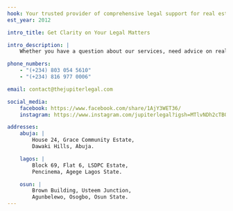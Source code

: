 ```yaml
---
hook: Your trusted provider of comprehensive legal support for real estate investors and business owners.
est_year: 2012

intro_title: Get Clarity on Your Legal Matters

intro_description: |
    Whether you have a question about our services, need advice on real estate/business legal issues, or want to schedule a consultation, our team of experienced professionals is ready to assist you.

phone_numbers:
    - "(+234) 803 054 5610"
    - "(+234) 816 977 0006"

email: contact@thejupiterlegal.com

social_media:
    facebook: https://www.facebook.com/share/1AjY3WET36/
    instagram: https://www.instagram.com/jupiterlegal?igsh=MTlvNDh2cTB0b3dlcA==

addresses:
    abuja: |
        House 24, Grace Community Estate,
        Dawaki Hills, Abuja.

    lagos: |
        Block 69, Flat 6, LSDPC Estate,
        Pencinema, Agege Lagos State.

    osun: |
        Brown Building, Usteem Junction,
        Agunbelewo, Osogbo, Osun State.
---
```

